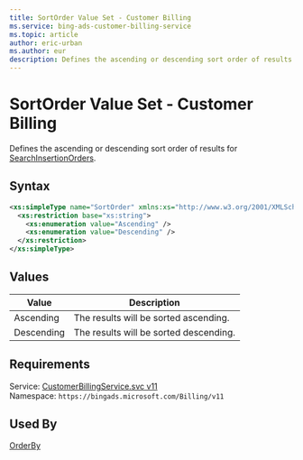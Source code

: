 ```yaml
---
title: SortOrder Value Set - Customer Billing
ms.service: bing-ads-customer-billing-service
ms.topic: article
author: eric-urban
ms.author: eur
description: Defines the ascending or descending sort order of results for SearchInsertionOrders.
---
```

# SortOrder Value Set - Customer Billing
Defines the ascending or descending sort order of results for [SearchInsertionOrders](../customer-billing-service/searchinsertionorders.md).

## Syntax
```xml
<xs:simpleType name="SortOrder" xmlns:xs="http://www.w3.org/2001/XMLSchema">
  <xs:restriction base="xs:string">
    <xs:enumeration value="Ascending" />
    <xs:enumeration value="Descending" />
  </xs:restriction>
</xs:simpleType>
```

## <a name="values"></a>Values

|Value|Description|
|-----------|---------------|
|<a name="ascending"></a>Ascending|The results will be sorted ascending.|
|<a name="descending"></a>Descending|The results will be sorted descending.|

## Requirements
Service: [CustomerBillingService.svc v11](https://clientcenter.api.bingads.microsoft.com/Api/Billing/v11/CustomerBillingService.svc)  
Namespace: ```https://bingads.microsoft.com/Billing/v11```  

## Used By
[OrderBy](orderby.md)  

